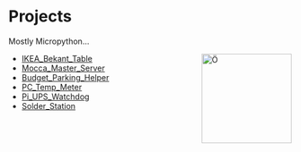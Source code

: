 # Projects
Mostly Micropython... 

<img src="https://upload.wikimedia.org/wikipedia/commons/thumb/a/a7/MicroPython_new_logo.svg/1200px-MicroPython_new_logo.svg.png" align="right"
     alt="Ö" width="160" height="160">


 
- [IKEA_Bekant_Table](./IKEA_Bekant_Table)
- [Mocca_Master_Server](./Mocca_Master_Server)
- [Budget_Parking_Helper](./Budget_Parking_Helper)
- [PC_Temp_Meter](./PC_Temp_Meter)
- [Pi_UPS_Watchdog](./Pi_UPS_Watchdog)
- [Solder_Station](./Solder_Station)

&nbsp;

